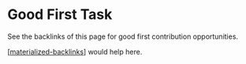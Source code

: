 # Good First Task

See the backlinks of this page for good first contribution opportunities.

[[materialized-backlinks]] would help here.

[//begin]: # "Autogenerated link references for markdown compatibility"
[materialized-backlinks]: materialized-backlinks.md "Materialized Backlinks (stub)"
[//end]: # "Autogenerated link references"
